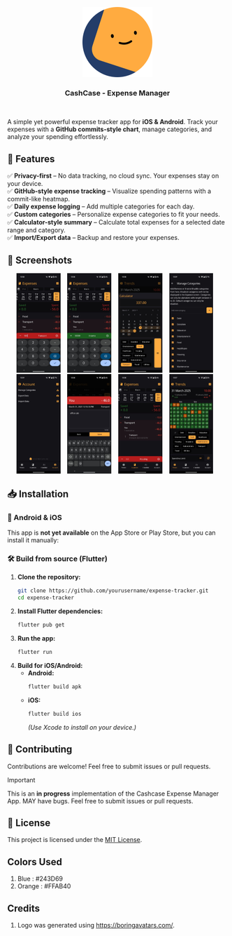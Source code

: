 <p align="center">
<img src="logo.svg"/>
</p>

<h3 align="center">CashCase - Expense Manager</h3>

<br/>

A simple yet powerful expense tracker app for **iOS & Android**. Track your expenses with a **GitHub commits-style chart**, manage categories, and analyze your spending effortlessly.  

## 🚀 Features  

✅ **Privacy-first** – No data tracking, no cloud sync. Your expenses stay on your device.  
✅ **GitHub-style expense tracking** – Visualize spending patterns with a commit-like heatmap.  
✅ **Daily expense logging** – Add multiple categories for each day.  
✅ **Custom categories** – Personalize expense categories to fit your needs.  
✅ **Calculator-style summary** – Calculate total expenses for a selected date range and category.  
✅ **Import/Export data** – Backup and restore your expenses.  

## 📸 Screenshots  
<p align="center">
<img src="images/addexpense.jpeg" width="20%"/>
&nbsp;&nbsp;
<img src="images/addincome.jpeg"  width="20%"/>
&nbsp;&nbsp;
<img src="images/calc.jpeg" width="20%"/>
 &nbsp;&nbsp;
<img src="images/categories.jpeg" width="20%"/>
 &nbsp;&nbsp;
<img src="images/export.jpeg" width="20%"/>
 &nbsp;&nbsp;
<img src="images/notes.jpeg" width="20%"/>
 &nbsp;&nbsp;
<img src="images/showexpenses.jpeg" width="20%"/>
 &nbsp;&nbsp;
<img src="images/trends1.jpeg" width="20%"/>
 &nbsp;&nbsp;
</p>

## 📥 Installation  

### 📱 Android & iOS  
This app is **not yet available** on the App Store or Play Store, but you can install it manually:  

### 🛠️ Build from source (Flutter)  

1. **Clone the repository:**  
   ```bash
   git clone https://github.com/yourusername/expense-tracker.git
   cd expense-tracker
   ```
2. **Install Flutter dependencies:**  
   ```bash
   flutter pub get
   ```
3. **Run the app:**  
   ```bash
   flutter run
   ```
4. **Build for iOS/Android:**  
   - **Android:**  
     ```bash
     flutter build apk
     ```  
   - **iOS:**  
     ```bash
     flutter build ios
     ```  
     *(Use Xcode to install on your device.)*
     
## 📝 Contributing  
Contributions are welcome! Feel free to submit issues or pull requests.  

> [!IMPORTANT]  
> This is an **in progress** implementation of the Cashcase Expense Manager App. MAY have bugs. Feel free to submit issues or pull requests.    

## 📄 License  
This project is licensed under the [MIT License](LICENSE).  

## Colors Used
1. Blue : #243D69
2. Orange : #FFAB40

## Credits
1. Logo was generated using https://boringavatars.com/.
